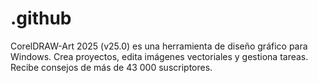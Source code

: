 # .github
CorelDRAW-Art 2025 (v25.0) es una herramienta de diseño gráfico para Windows. Crea proyectos, edita imágenes vectoriales y gestiona tareas. Recibe consejos de más de 43 000 suscriptores.
